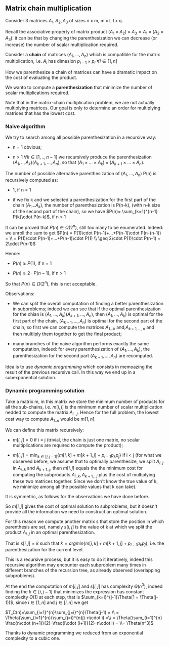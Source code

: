 ## Matrix chain multiplication

Consider 3 matrices $A_1, A_2, A_3$ of sizes n x m, m x l, l x q.

Recall the associative property of matrix product $(A_1\times A_2)\times A_3 = A_1\times (A_2\times A_3)$: it can be that  by changing the parenthesization we can decrease (or increase) the number of scalar multiplication required.

Consider a **chain** of matrices $(A_1, ..., A_n)$ which is compatible for the matrix multiplication, i.e. $A_i$ has dimesion $p_{i-1}\times p_i \ \forall i\in [1,n]$

How we parenthesize a chain of matrices can have a dramatic impact on the cost of evaluating the product.

We wanto to compute a **parenthesization** that minimize the number of scalar multiplications required.

Note that in the matrix-chain multiplication problem, we are not actually multiplying matrices. Our goal is only to determine an order for multiplying matrices that has the lowest cost.

### Naive algorithm

We try to search among all possible parenthesization in a recursive way:

* n = 1 obvious;

* n > 1 $\forall k\in [1, .., n-1]$ we recursively produce the parenthesization $(A_1, .., A_k) (A_{k+1}, ..., A_n)$,
so that $(A_1\times ...\times A_k)\times (A_{k+1}\times ...\times A_n)$.

The number of possible alternative parenthesization of $(A_1, ..., A_n)$ P(n) is recursively computed as:

* 1, if n = 1

* if we fix k and we selected a parenthesization for the first part of the chain $(A_1 ... A_k)$, the number of parenthesization is P(n-k), (with n-k size of the second part of the chain), so we have $P(n)= \sum_{k=1}^{n-1} P(k)\cdot P(n-k)$, if n > 1

It can be proved that $P(n)\in \Omega(2^n)$, still too many to be enumerated.
Indeed: we unroll the sum to get $P(n) = P(1)\cdot P(n-1)+...+P(n-1)\cdot P(n-(n-1)) = \\ = P(1)\cdot P(n-1)+...+P(n-1)\cdot P(1) \\ \geq 2\cdot P(1)\cdot P(n-1) = 2\cdot P(n-1)$

Hence:

* $P(n)\geq P(1)$, if n = 1

* $P(n)\geq 2\cdot P(n-1)$, if n > 1

So that $P(n)\in \Omega(2^n)$, this is not acceptable.

Observations:

* We can split the overall computation of finding a better parenthesization in subproblems; indeed we can see that if the optimal parenthesization for the chian is $(A_1, ..., A_k)(A_{k+1}, ..., A_n)$, then $(A_1, ..., A_k)$ is optimal for the first part of the chain, $(A_{k+1}, ..., A_n)$ is optimal for the second part of the chain, so first we can compute the matrices $A_{1...k}$ and;$A_{k+1,...,n}$ and then multilply them together to get the final product;  

* many branches of the naive algorithm performs exactly the same computation, indeed: for every parenthesization of $(A_1, ..., A_k)$, the parenthesization for the second part $(A_{k+1}, ..., A_n)$ are recomputed.


Idea is to use *dynamic programming* which consists in memoazing the result of the previous recursive call. In this way we end up in a subexponential solution.

### Dynamic programming solution

Take a matrix m, in this matrix we store the minimum number of products for all the sub-chains, i.e. $m[i,j]$ is the minimum number of scalar multiplication nedded to compute the matrix $A_{i...j}$. Hence for the full problem, the lowest cost way to compute $A_{1..n}$ would be $m[1,n]$.

We can define this matrix recursively:

* $m[i,j] = 0$ if i = j (trivial, the chain is just one matrix, no scalar multiplications are required to compute the product);

* $m[i,j] = \min_{k\in [i,j-1]} \{ m[i,k]+m[k+1, j] + p_{i-1}p_{k}p_j\}$
if i < j
(for what we observed before, we assume that to optimally parenthesize, we split $A_{i..j}$ in $A_{i..k}$ and $A_{k+1..j}$, then $m[i,j]$ equals the the minimum cost for computing the subproducts $A_{i..k}, A_{k+1,..j}$ plus the cost of multiplying these two matrices together. Since we don't know the true value of k, we minimize among all the possible values that k can take).

It is symmetric, as follows for the observations we have done before.

So $m[i,j]$ gives the cost of optimal solution to subproblems, but it doesn't provide all the information we need to construct an optimal solution.

For this reason we compute another matrix s that store the position in which parenthesis are set, namely $s[i,j]$ is the value of k at which we split the product $A_{i..j}$ in an optimal parenthesization.

That is $s[i,j] = k$ such  that $k =argmin \{ m[i,k]+m[k+1, j] + p_{i-1}p_{k}p_j\}$,
i.e. the parenthesization for the current level.

This is a recursive process, but it is easy to do it iteratively, indeed this recursive algorithm may encounter each subproblem many times in different branches of the recursion tree, as already observed (overlapping subproblems).

At the end the computation of $m[i,j]$ and $s[i,j]$ has complexity $\Theta(n^3)$, indeed finding the $k\in [i, j-1]$ that minimizes the expression has constant complexity $\Theta(1)$ at each step, that is $\sum_{k=i}^{j-1}\Theta(1 = \Theta(j-1))$, since $i\in [1,n]$ and $j\in [i,n]$ we get

 $T_C(n)=\sum_{i=1}^{n}\sum_{j=i}^{n}\Theta(j-1) = \\ = \Theta(\sum_{i=1}^{n}(\sum_{j=i}^{n}j)-n\cdot i) =\\ = \Theta(\sum_{i=1}^{n} \frac{n\cdot (n+1)}{2}-\frac{i\cdot (i+1)}{2}-n\cdot i) = \\= \Theta(n^3)$  

Thanks to dynamic programming we reduced from an exponential complexity to a cubic one.
